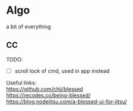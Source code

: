 # Algo
a bit of everything
  
  
## CC

TODO:
+ [ ] scroll lock of cmd, used in app instead

Useful links:  
https://github.com/chjj/blessed  
https://recodes.co/being-blessed/  
https://blog.nodejitsu.com/a-blessed-ui-for-jitsu/  

